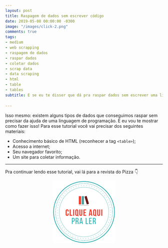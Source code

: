 ```yaml
---
layout: post
title: Raspagem de dados sem escrever código
date: 2019-05-08 00:00:00 -0300
image: "/images/click-2.png"
comments: true
tags:
- medium
- web scrapping
- raspagem de dados
- raspar dados
- coletar dados
- scrap data
- data scraping
- html
- table
- tables
subtitle: E se eu te disser que dá pra raspar dados sem escrever uma linha de código?

---
```

Isso mesmo: existem alguns tipos de dados que conseguimos raspar sem precisar da ajuda de uma linguagem de programação. E eu vou te mostrar como fazer isso! Para esse tutorial você vai precisar dos seguintes materiais:

* Conhecimento básico de HTML (reconhecer a tag `<table>`);
* Acesso a internet;
* Seu navegador favorito;
* Um site para coletar informação.

***

Pra continuar lendo esse tutorial, vai lá para a revista do Pizza 👇

<center>
<a href="https://medium.com/pizzadedados/raspando-sem-codigo-37caa24395ee">
<img src="/images/clique-aqui-para-ler.png"/>
</a>
</center>